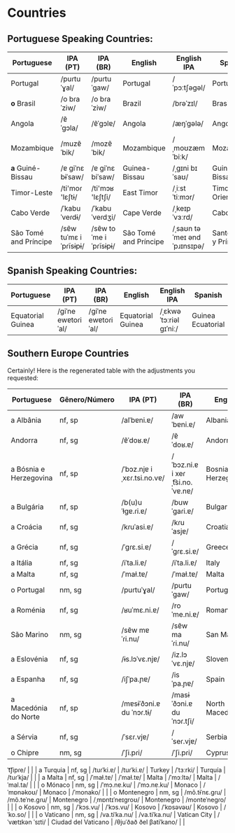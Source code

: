 
# Countries

## Portuguese Speaking Countries:


| Portuguese      | IPA (PT)      | IPA (BR)    | English           | English IPA     | Spanish           | Spanish IPA | No. |
|-----------------|---------------|-------------|-------------------|-----------------|-------------------|---------------|-----|
| Portugal        | /puɾtuˈɣal/   | /puɾtuˈɡaw/ | Portugal          | /ˈpɔːtʃəɡəl/    | Portugal          | /poɾtuˈɣal/   | 7001 |
| **o** Brasil    | /o bɾaˈziw/   | /o bɾaˈziw/ | Brazil            | /brəˈzɪl/       | Brasil            | /bɾaˈsil/     | 7002 |
| Angola          | /ɐ̃ˈɡɔla/      | /ɐ̃ˈɡɔlɐ/    | Angola            | /æŋˈɡələ/       | Angola            | /anˈɡola/     | 7003 |
| Mozambique      | /muzɐ̃ˈbik/    | /mozɐ̃ˈbik/  | Mozambique        | /ˌmoʊzæmˈbiːk/  | Mozambique        | /moθɐ̃ˈbik/    | 7004 |
| **a** Guiné-Bissau  | /ɐ ɡiˈnɛ bɨˈsaw/ | /ɐ ɡiˈnɛ biˈsaw/ | Guinea-Bissau | /ˌɡɪni bɪˈsaʊ/ | Guinéa-Bissau | /ɡiˈnea biˈsaw/ | 7005|
| Timor-Leste  | /ti'moɾ 'lɛʃtɨ/   | /ti'mɔʁ 'lɛʃtʃi/   | East Timor   | /ˌiːst ˈtiːmɔr/ | Timor Oriental    | /ˈtimor oɾjenˈtal/ | 7006|
| Cabo Verde      | /ˈkabu ˈveɾdɨ/ | /ˈkabu ˈveɾdʒi/ | Cape Verde      | /ˌkeɪp ˈvɜːrd/ | Cabo Verde        | /ˈkaβo ˈβeɾðe/ | 7008|
| São Tomé and Príncipe | /sɐ̃w tuˈmɛ i ˈpɾĩsɨpɨ/ | /sɐ̃w toˈme i ˈpɾĩsɨpɨ/ | São Tomé and Príncipe | /ˌsaʊn təˈmeɪ ənd ˈpɹɪnsɪpə/ | Santo Tomé y Príncipe | /ˈsanto toˈme i ˈpɾinsipe/ |7009|


## Spanish Speaking Countries:

| Portuguese      | IPA (PT)      | IPA (BR)    | English           | English IPA     | Spanish           | Spanish IPA | No. |
|-----------------|---------------|-------------|-------------------|-----------------|-------------------|---------------|-----|
| Equatorial Guinea | /ɡiˈne ewɐtoɾiˈal/| /ɡiˈne ewɐtoɾiˈal/ | Equatorial Guinea | /ˌɛkwəˈtɔːriəl ɡɪˈniː/ | Guinea Ecuatorial | /ɡiˈnea e.kwatoɾiˈal/ | 7007 |



## Southern Europe Countries

Certainly! Here is the regenerated table with the adjustments you requested:

| Portuguese   | Gênero/Número | IPA (PT)  | IPA (BR)  | English               | English IPA | Spanish            | Spanish IPA | No. |
|--------------|---------------|-----------|-----------|-----------------------|-------------|--------------------|-------------|-----|
| a Albânia      | nf, sp | /alˈbɐni.ɐ/ | /awˈbɐni.ɐ/ | Albania               | /ælˈbeɪni.ə/ | Albania            | /alˈβa.ni.a/ |     |
| Andorra      | nf, sg | /ɐ̃ˈdoʁ.ɐ/ | /ɐ̃ˈdoʁ.ɐ/ | Andorra               | /ænˈdɔːrə/  | Andorra            | /anˈdor.a/  |     |
| a Bósnia e Herzegovina | nf, sp | /ˈbɔz.njɐ i ˌxɛɾ.tsi.no.vɐ/ | /ˈbɔz.ni.ɐ i xeɾˌt͡si.no.ˈvɐ.nɐ/ | Bosnia and Herzegovina | /ˈbɒzniə ənd ˌhɜːrtsəɡoʊˈviːnə/ | Bosnia y Herzegovina | /ˈbosnja i eɾˈt͡sjenoβina/ |     |
| a Bulgária     | nf, sp | /b(u)uˈɫɡɐ.ɾi.ɐ/ | /buwˈɡaɾi.ɐ/ | Bulgaria              | /bʌlˈɡɛəriə/ | Bulgaria           | /bulˈɡa.ɾja/ |     |
| a Croácia      | nf, sg | /kɾuˈasi.ɐ/ | /kɾuˈasjɐ/ | Croatia               | /kroʊˈeɪʃə/ | Croacia            | /kɾo.aθi.a/ |     |
| a Grécia       | nf, sg | /ˈɡɾɛ.si.ɐ/ | /ˈɡɾɛ.si.ɐ/ | Greece                | /ɡriːs/     | Grecia             | /ˈɡɾeθja/  |     |
| a Itália       | nf, sg | /iˈta.li.ɐ/ | /iˈta.li.ɐ/ | Italy                 | /ˈɪtəli/    | Italia             | /iˈta.lja/  |     |
| a Malta        | nf, sg | /ˈmaɫ.tɐ/  | /ˈmaɫ.tɐ/  | Malta                 | /ˈmɔːltə/   | Malta              | /ˈmal.ta/   |     |
| o Portugal     | nm, sg | /puɾtuˈɣal/ | /puɾtuˈɡaw/ | Portugal              | /ˈpɔːtʃəɡəl/ | Portugal           | /poɾtuˈɣal/ |     |
| a Roménia      | nf, sg | /ʁuˈmɛ.ni.ɐ/ | /roˈme.ni.ɐ/ | Romania               | /roʊˈmeɪni.ə/ | Rumania            | /ruˈme.ni.a/ |     |
| São Marino   | nm, sg | /sɐ̃w mɐˈɾi.nu/ | /sɐ̃w maˈɾi.nu/ | San Marino         | /sæn məˈriːnoʊ/ | San Marino         | /san maˈɾi.no/ |     |
| a Eslovénia    | nf, sg | /ɨs.lɔˈvɛ.njɐ/ | /iz.lɔˈvɛ.njɐ/ | Slovenia              | /sləʊˈviːniə/ | Eslovenia          | /es.loˈβe.nja/ |     |
| a Espanha      | nf, sg | /iʃˈpa.ɲɐ/ | /isˈpa.ɲɐ/ | Spain                 | /speɪn/     | España             | /esˈpa.ɲa/  |     |
| a Macedónia do Norte | nf, sp | /mɐsɨˈðɔni.ɐ du ˈnɔɾ.tɨ/ | /masɨˈðɔni.ɐ du ˈnɔɾ.tʃi/ | North Macedonia | /nɔrθ mæsɪˈdoʊniə/ | Macedonia del Norte | /maθeðoˈnia ðel ˈnorte/ |     |
| a Sérvia       | nf, sg | /ˈsɛɾ.vjɐ/  | /ˈseɾ.vjɐ/  | Serbia                | /ˈsɜːrbiə/  | Serbia             | /ˈseɾβja/   |     |
| o Chipre       | nm, sg | /ˈʃi.pɾi/  | /ˈʃi.pɾi/  | Cyprus                | /ˈsaɪprəs/  | Chipre             | /

ˈt͡ʃipɾe/  |     |
| a Turquia      | nf, sg | /tuɾˈki.ɐ/ | /tuɾˈki.ɐ/ | Turkey                | /ˈtɜːrki/   | Turquía            | /tuɾˈkja/   |     |
| a Malta        | nf, sg | /ˈmaɫ.tɐ/  | /ˈmaɫ.tɐ/  | Malta                 | /ˈmɔːltə/   | Malta              | /ˈmal.ta/   |     |
| o Mónaco       | nm, sg | /ˈmɔ.nɐ.ku/ | /ˈmɔ.nɐ.ku/ | Monaco                | /ˈmɒnəkoʊ/  | Monaco             | /ˈmonako/  |     |
| o Montenegro   | nm, sg | /mõ.tɨˈnɛ.ɡɾu/ | /mõ.teˈne.ɡɾu/ | Montenegro          | /ˌmɒntɪˈneɪɡroʊ/ | Montenegro         | /monteˈneɡɾo/ |     |
| o Kosovo       | nm, sg | /ˈkɔs.vu/  | /ˈkɔs.vu/  | Kosovo                | /ˈkɒsəvəʊ/  | Kosovo             | /ˈko.so/    |     |
| o Vaticano     | nm, sg | /va.tiˈka.nu/ | /va.tiˈka.nu/ | Vatican City         | /ˈvætɪkən ˈsɪti/ | Ciudad del Vaticano | /θjuˈðað ðel βatiˈkano/ |     |
